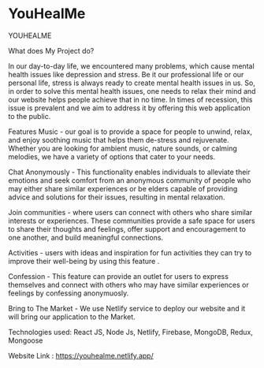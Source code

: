 # YouHealMe
YOUHEALME

What does My Project do?

In our day-to-day life, we encountered many problems, which cause mental health issues like depression and stress. Be it our professional life or our personal life, stress is always ready to create mental health issues in us. So, in order to solve this mental health issues, one needs to relax their mind and our website helps people achieve that in no time. In times of recession, this issue is prevalent and we aim to address it by offering this web application to the public.

Features
Music - our goal is to provide a space for people to unwind, relax, and enjoy soothing music that helps them de-stress and rejuvenate. Whether you are looking for ambient music, nature sounds, or calming melodies, we have a variety of options that cater to your needs.

Chat Anonymously - This functionality enables individuals to alleviate their emotions and seek comfort from an anonymous community of people who may either share similar experiences or be elders capable of providing advice and solutions for their issues, resulting in mental relaxation.


Join communities - where users can connect with others who share similar interests or experiences. These communities provide a safe space for users to share their thoughts and feelings, offer support and encouragement to one another, and build meaningful connections.

Activities - users with ideas and inspiration for fun activities they can try to improve their well-being by using this feature .

Confession - This feature can provide an outlet for users to express themselves and connect with others who may have similar experiences or feelings by confessing anonymuosly.



Bring to The Market -  We use Netlify service to deploy our website and it will bring our application to the Market.


Technologies used:
React JS,
Node Js,
Netlify,
Firebase,
MongoDB,
Redux,
Mongoose


Website Link : https://youhealme.netlify.app/

